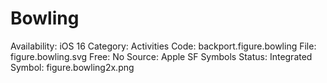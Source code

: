# Bowling

Availability: iOS 16
Category: Activities
Code: backport.figure.bowling
File: figure.bowling.svg
Free: No
Source: Apple SF Symbols
Status: Integrated
Symbol: figure.bowling2x.png